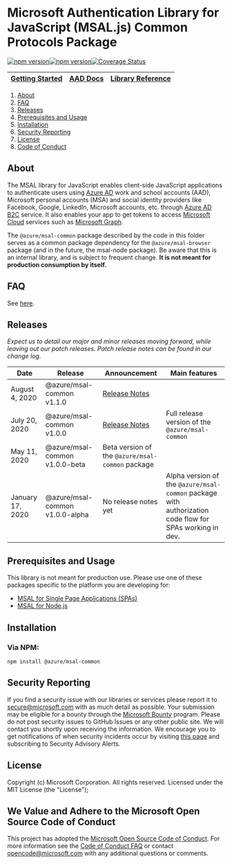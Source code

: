 # Microsoft Authentication Library for JavaScript (MSAL.js) Common Protocols Package
[![npm version](https://img.shields.io/npm/v/@azure/msal-common.svg?style=flat)](https://www.npmjs.com/package/@azure/msal-common/)[![npm version](https://img.shields.io/npm/dm/@azure/msal-common.svg)](https://nodei.co/npm/@azure/msal-common/)[![Coverage Status](https://coveralls.io/repos/github/AzureAD/microsoft-authentication-library-for-js/badge.svg?branch=dev)](https://coveralls.io/github/AzureAD/microsoft-authentication-library-for-js?branch=dev)

| <a href="https://docs.microsoft.com/azure/active-directory/develop/guidedsetups/active-directory-javascriptspa" target="_blank">Getting Started</a> | <a href="https://aka.ms/aaddevv2" target="_blank">AAD Docs</a> | <a href="https://azuread.github.io/microsoft-authentication-library-for-js/ref/modules/_azure_msal_common.html" target="_blank">Library Reference</a> |
| --- | --- | --- |

1. [About](#about)
2. [FAQ](https://github.com/AzureAD/microsoft-authentication-library-for-js/blob/dev/lib/msal-common/FAQ.md)
3. [Releases](#releases)
4. [Prerequisites and Usage](#prerequisites-and-usage)
5. [Installation](#installation)
6. [Security Reporting](#security-reporting)
7. [License](#license)
8. [Code of Conduct](#we-value-and-adhere-to-the-microsoft-open-source-code-of-conduct)

## About

The MSAL library for JavaScript enables client-side JavaScript applications to authenticate users using [Azure AD](https://docs.microsoft.com/en-us/azure/active-directory/develop/v2-overview) work and school accounts (AAD), Microsoft personal accounts (MSA) and social identity providers like Facebook, Google, LinkedIn, Microsoft accounts, etc. through [Azure AD B2C](https://docs.microsoft.com/en-us/azure/active-directory-b2c/active-directory-b2c-overview#identity-providers) service. It also enables your app to get tokens to access [Microsoft Cloud](https://www.microsoft.com/enterprise) services such as [Microsoft Graph](https://graph.microsoft.io). 

The `@azure/msal-common` package described by the code in this folder serves as a common package dependency for the `@azure/msal-browser` package (and in the future, the msal-node package). Be aware that this is an internal library, and is subject to frequent change. **It is not meant for production consumption by itself.**

## FAQ

See [here](https://github.com/AzureAD/microsoft-authentication-library-for-js/blob/dev/lib/msal-common/FAQ.md).

## Releases

*Expect us to detail our major and minor releases moving forward, while leaving out our patch releases.  Patch release notes can be found in our change log.*

| Date | Release | Announcement | Main features |
| ------| ------- | ---------| --------- |
| August 4, 2020 | @azure/msal-common v1.1.0 | [Release Notes](https://https://github.com/AzureAD/microsoft-authentication-library-for-js/releases/tag/msal-common-v1.1.0)
| July 20, 2020 | @azure/msal-common v1.0.0 | [Release Notes](https://github.com/AzureAD/microsoft-authentication-library-for-js/releases/tag/msal-common-v1.0.0) | Full release version of the `@azure/msal-common` |
| May 11, 2020 | @azure/msal-common v1.0.0-beta | Beta version of the `@azure/msal-common` package |
| January 17, 2020 | @azure/msal-common v1.0.0-alpha | No release notes yet | Alpha version of the `@azure/msal-common` package with authorization code flow for SPAs working in dev. |

## Prerequisites and Usage
This library is not meant for production use. Please use one of these packages specific to the platform you are developing for:

- [MSAL for Single Page Applications (SPAs)](https://github.com/AzureAD/microsoft-authentication-library-for-js/tree/dev/lib/msal-browser)
- [MSAL for Node.js](https://github.com/AzureAD/microsoft-authentication-library-for-js/tree/dev/lib/msal-node)

## Installation
### Via NPM:

    npm install @azure/msal-common

## Security Reporting

If you find a security issue with our libraries or services please report it to [secure@microsoft.com](mailto:secure@microsoft.com) with as much detail as possible. Your submission may be eligible for a bounty through the [Microsoft Bounty](http://aka.ms/bugbounty) program. Please do not post security issues to GitHub Issues or any other public site. We will contact you shortly upon receiving the information. We encourage you to get notifications of when security incidents occur by visiting [this page](https://technet.microsoft.com/en-us/security/dd252948) and subscribing to Security Advisory Alerts.

## License

Copyright (c) Microsoft Corporation.  All rights reserved. Licensed under the MIT License (the "License");

## We Value and Adhere to the Microsoft Open Source Code of Conduct

This project has adopted the [Microsoft Open Source Code of Conduct](https://opensource.microsoft.com/codeofconduct/). For more information see the [Code of Conduct FAQ](https://opensource.microsoft.com/codeofconduct/faq/) or contact [opencode@microsoft.com](mailto:opencode@microsoft.com) with any additional questions or comments.

